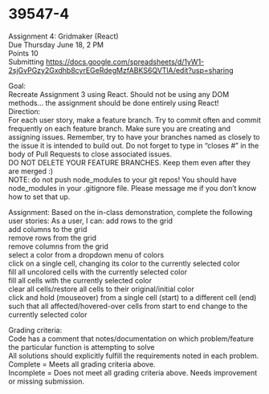 # 39547-4

Assignment 4: Gridmaker (React)  
Due Thursday June 18, 2 PM  
Points 10  
Submitting https://docs.google.com/spreadsheets/d/1yW1-2sjGvPGzy2Gxdhb8cyrEGeRdegMzfABKS6QVTlA/edit?usp=sharing  

Goal:  
Recreate Assignment 3 using React. Should not be using any DOM methods… the assignment should be done entirely using React!  
Direction:  
For each user story, make a feature branch. Try to commit often and commit frequently on each feature branch. Make sure you are creating and assigning issues. Remember, try to have your branches named as closely to the issue it is intended to build out. Do not forget to type in “closes #” in the body of Pull Requests to close associated issues.  
DO NOT DELETE YOUR FEATURE BRANCHES. Keep them even after they are merged :)  
NOTE: do not push node_modules to your git repos! You should have node_modules in your .gitignore file. Please message me if you don’t know how to set that up.    

Assignment:
Based on the in-class demonstration, complete the following user stories:
As a user, I can:
add rows to the grid  
add columns to the grid  
remove rows from the grid  
remove columns from the grid  
select a color from a dropdown menu of colors  
click on a single cell, changing its color to the currently selected color  
fill all uncolored cells with the currently selected color  
fill all cells with the currently selected color  
clear all cells/restore all cells to their original/initial color  
click and hold (mouseover) from a single cell (start) to a different cell (end) such that all affected/hovered-over cells from start to end change to the currently selected color  

Grading criteria:  
Code has a comment that notes/documentation on which problem/feature the particular function is attempting to solve  
All solutions should explicitly fulfill the requirements noted in each problem.  
Complete = Meets all grading criteria above.  
Incomplete = Does not meet all grading criteria above. Needs improvement or missing submission.  



